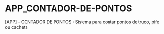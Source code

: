 # APP_CONTADOR-DE-PONTOS
[APP] - CONTADOR DE PONTOS : Sistema para contar pontos de truco, pife ou cacheta
